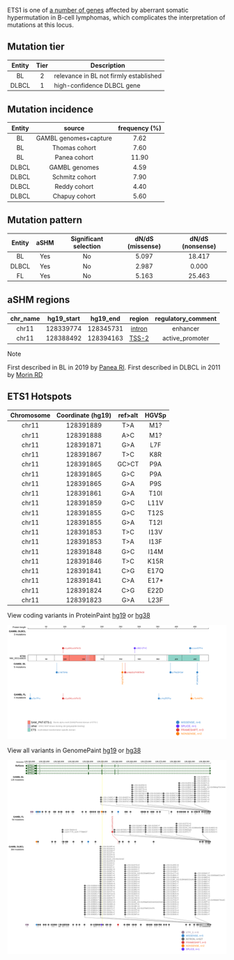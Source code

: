 ETS1 is one of [a number of genes](https://github.com/morinlab/LLMPP/wiki/ashm) affected by aberrant somatic hypermutation in B-cell lymphomas, which complicates the interpretation of mutations at this locus.

## Mutation tier

|Entity|Tier|Description                           |
|:------:|:----:|--------------------------------------|
|BL    |2   |relevance in BL not firmly established|
|DLBCL |1   |high-confidence DLBCL gene            |
## Mutation incidence

|Entity|source               |frequency (%)|
|:------:|:---------------------:|:-------------:|
|BL    |GAMBL genomes+capture| 7.62        |
|BL    |Thomas cohort        | 7.60        |
|BL    |Panea cohort         |11.90        |
|DLBCL |GAMBL genomes        | 4.59        |
|DLBCL |Schmitz cohort       | 7.90        |
|DLBCL |Reddy cohort         | 4.40        |
|DLBCL |Chapuy cohort        | 5.60        |

## Mutation pattern

|Entity|aSHM|Significant selection|dN/dS (missense)|dN/dS (nonsense)|
|:------:|:----:|:---------------------:|:----------------:|:----------------:|
|BL    |Yes |No                   |5.097           |18.417          |
|DLBCL |Yes |No                   |2.987           | 0.000          |
|FL    |Yes |No                   |5.163           |25.463          |

## aSHM regions

|chr_name|hg19_start|hg19_end |region                                                                                         |regulatory_comment|
|:--------:|:----------:|:---------:|:-----------------------------------------------------------------------------------------------:|:------------------:|
|chr11   |128339774 |128345731|[intron](https://genome.ucsc.edu/s/rdmorin/GAMBL%20hg19?position=chr11%3A128339774%2D128345731)|enhancer          |
|chr11   |128388492 |128394163|[TSS-2](https://genome.ucsc.edu/s/rdmorin/GAMBL%20hg19?position=chr11%3A128388492%2D128394163) |active_promoter   |

> [!NOTE]
> First described in BL in 2019 by [Panea RI](https://pubmed.ncbi.nlm.nih.gov/31558468). First described in DLBCL in 2011 by [Morin RD](https://pubmed.ncbi.nlm.nih.gov/21796119)


 ## ETS1 Hotspots

| Chromosome |Coordinate (hg19) | ref>alt | HGVSp | 
 | :---:| :---: | :--: | :---: |
| chr11 | 128391889 | T>A | M1? |
| chr11 | 128391888 | A>C | M1? |
| chr11 | 128391871 | G>A | L7F |
| chr11 | 128391867 | T>C | K8R |
| chr11 | 128391865 | GC>CT | P9A |
| chr11 | 128391865 | G>C | P9A |
| chr11 | 128391865 | G>A | P9S |
| chr11 | 128391861 | G>A | T10I |
| chr11 | 128391859 | G>C | L11V |
| chr11 | 128391855 | G>C | T12S |
| chr11 | 128391855 | G>A | T12I |
| chr11 | 128391853 | T>C | I13V |
| chr11 | 128391853 | T>A | I13F |
| chr11 | 128391848 | G>C | I14M |
| chr11 | 128391846 | T>C | K15R |
| chr11 | 128391841 | C>G | E17Q |
| chr11 | 128391841 | C>A | E17* |
| chr11 | 128391824 | C>G | E22D |
| chr11 | 128391823 | G>A | L23F |

View coding variants in ProteinPaint [hg19](https://www.bcgsc.ca/downloads/morinlab/GAMBL/test/genes/ETS1_protein.html)  or [hg38](https://www.bcgsc.ca/downloads/morinlab/GAMBL/test/genes/ETS1_protein_hg38.html)

![image](images/proteinpaint/ETS1_NM_001143820.svg)

View all variants in GenomePaint [hg19](https://www.bcgsc.ca/downloads/morinlab/GAMBL/test/genes/ETS1.html)  or [hg38](https://www.bcgsc.ca/downloads/morinlab/GAMBL/test/genes/ETS1_hg38.html)

![image](images/proteinpaint/ETS1.svg)
